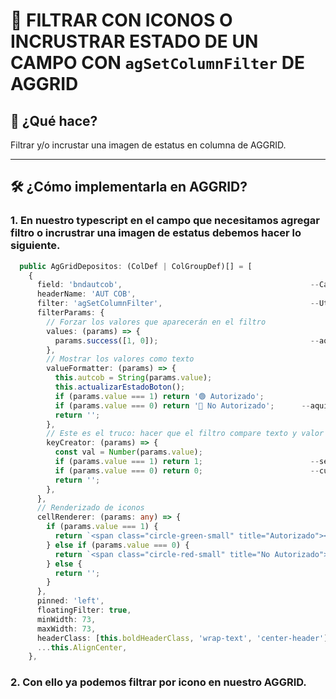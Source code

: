 # 📏 FILTRAR CON ICONOS O INCRUSTRAR ESTADO DE UN CAMPO CON `agSetColumnFilter` DE AGGRID

## 🎯 ¿Qué hace?

Filtrar y/o incrustar una imagen de estatus en columna de AGGRID.

---

## 🛠️ ¿Cómo implementarla en AGGRID?

### 1. En nuestro typescript en el campo que necesitamos agregar filtro o incrustrar una imagen de estatus debemos hacer lo siguiente.

```typescript
  public AgGridDepositos: (ColDef | ColGroupDef)[] = [
    {
      field: 'bndautcob',                                          --Campo del servicio usado en AGGRID
      headerName: 'AUT COB',
      filter: 'agSetColumnFilter',                                 --Utilizar en filter agSetColumnFilter
      filterParams: {
        // Forzar los valores que aparecerán en el filtro
        values: (params) => {
          params.success([1, 0]);                                  --aqui puede tener varios valores, 0,1,2,3,4,5,6 las entidades que necesites, en este caso 0 y 1.
        },
        // Mostrar los valores como texto
        valueFormatter: (params) => {
          this.autcob = String(params.value);
          this.actualizarEstadoBoton();
          if (params.value === 1) return '🟢 Autorizado';
          if (params.value === 0) return '🔴 No Autorizado';      --aqui puedes declarar el estatus, esto en la parte del filtro, y aqui colocamos el emoji imagen
          return '';
        },
        // Este es el truco: hacer que el filtro compare texto y valor real correctamente
        keyCreator: (params) => {
          const val = Number(params.value);
          if (params.value === 1) return 1;                        --se necesita identificar el valor de params.value y asignar el return para params.sucess([1,0])
          if (params.value === 0) return 0;                        --cuando se haga la seleccion envie params.value al backend el numero y no la imagen en el filtro
          return '';                                               
        },
      },
      // Renderizado de iconos
      cellRenderer: (params: any) => {
        if (params.value === 1) {
          return `<span class="circle-green-small" title="Autorizado"></span>`;    --Renderizamos iconos en todas las filas si esta autorizado o no autorizado
        } else if (params.value === 0) {
          return `<span class="circle-red-small" title="No Autorizado"></span>`;   -- Esto con clases de font awesome 6, delcarados en el style.css del la ruta principal
        } else {
          return '';
        }
      },
      pinned: 'left',
      floatingFilter: true,
      minWidth: 73,
      maxWidth: 73,
      headerClass: [this.boldHeaderClass, 'wrap-text', 'center-header'],
      ...this.AlignCenter,
    },
```
### 2. Con ello ya podemos filtrar por icono en nuestro AGGRID.

